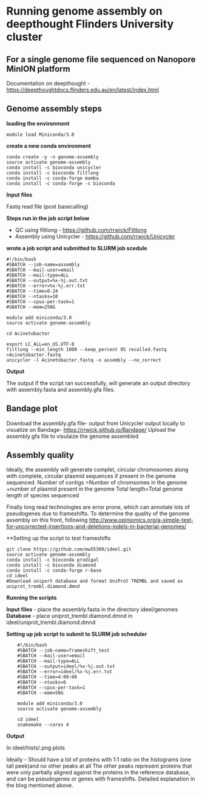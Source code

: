 # Running genome assembly on deepthought Flinders University cluster
## For a single genome file sequenced on Nanopore MinION platform

Documentation on deepthought - https://deepthoughtdocs.flinders.edu.au/en/latest/index.html

## Genome assembly steps

**loading the environment**

    module load Miniconda/3.0

**create a new conda environment**

    conda create -y -n genome-assembly
    source activate genome-assembly
    conda install -c bioconda unicycler
    conda install -c bioconda filtlong
    conda install -c conda-forge mamba
    conda install -c conda-forge -c bioconda
  
**Input files** 

Fastq read file (post basecalling)

**Steps run in the job script below**
- QC using filtlong - https://github.com/rrwick/Filtlong
- Assembly using Unicycler - https://github.com/rrwick/Unicycler

**wrote a job script and submitted to SLURM job scedule** 

    #!/bin/bash
    #SBATCH --job-name=assembly
    #SBATCH --mail-user=email
    #SBATCH --mail-type=ALL
    #SBATCH --output=%x-%j.out.txt
    #SBATCH --error=%x-%j.err.txt
    #SBATCH --time=0-24
    #SBATCH --ntasks=10
    #SBATCH --cpus-per-task=1
    #SBATCH --mem=250G

    module add miniconda/3.0 
    source activate genome-assembly

    cd Acinetobacter

    export LC_ALL=en_US.UTF-8
    filtlong --min_length 1000 --keep_percent 95 recalled.fastq >Acinetobacter.fastq 
    unicycler -l Acinetobacter.fastq -o assembly --no_correct 
    
**Output** 

The output if the script ran successfully, will generate an output directory with assembly.fasta and assembly.gfa files.

## Bandage plot
Download the assembly.gfa file- output from Unicycler output locally to visualize on Bandage- https://rrwick.github.io/Bandage/
Upload the assembly.gfa file to visulaize the genome assembled




## Assembly quality
Ideally, the assembly will generate complet, circular chromosomes along with complete, circular plasmid sequences if present in the genome sequenced. 
Number of contigs =Number of chromsomes in the genome +number of plasmid present in the genome 
Total length=Total genome length of species sequenced 

Finally long read technologies are error prone, which can annotate lots of pseudogenes due to frameshifts. To determine the quality of the genome assembly on this front, following http://www.opiniomics.org/a-simple-test-for-uncorrected-insertions-and-deletions-indels-in-bacterial-genomes/

**Setting up the script to test frameshifts

    git clone https://github.com/mw55309/ideel.git
    source activate genome-assembly
    conda install -c bioconda prodigal
    conda install -c bioconda diamond
    conda install -c conda-forge r-base
    cd ideel
    #Download uniport database and format UniProt TREMBL and saved as uniprot_trembl.diamond.dmnd

**Running the scripts**

**Input files** - place the assembly.fasta in the directory ideel/genomes
**Database** - place uniprot_trembl.diamond.dmnd in ideel/uniprot_trembl.diamond.dmnd

**Setting up job script to submit to SLURM job scheduler**

        #!/bin/bash
        #SBATCH --job-name=frameshift_test
        #SBATCH --mail-user=email
        #SBATCH --mail-type=ALL
        #SBATCH --output=ideel/%x-%j.out.txt
        #SBATCH --error=ideel/%x-%j.err.txt
        #SBATCH --time=4:00:00
        #SBATCH --ntasks=6
        #SBATCH --cpus-per-task=1
        #SBATCH --mem=50G

        module add miniconda/3.0 
        source activate genome-assembly

        cd ideel
        snakemake --cores 4
    
**Output**

In ideel/hists/<output filename>.png plots

Ideally - Should have a lot of proteins with 1:1 ratio on the histograms (one tall peek)and no other peaks at all
The other peaks represent proteins that were only partially aligned against the proteins in the reference database, and can be pseudogenes or genes with frameshifts. Detailed explanation in the blog mentioned above.





